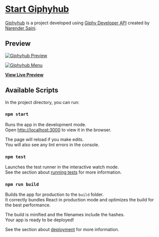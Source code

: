 # [Start Giphyhub ](http://giphyhub.netlify.com)

[Giphyhub](http://giphyhub.netlify.com) is a project developed using [Giphy Developer API](https://developers.giphy.com/docs/) created by [Narender Saini](https://github.com/narendersaini32).

## Preview

[![Giphyhub Preview](https://media.giphy.com/media/fV1miku5pw4CWqgZDf/giphy.gif)](http://giphyhub.netlify.com)

[![Giphyhub Menu](https://media.giphy.com/media/Sr8YzHu1M3mahOVGZG/giphy.gif)](http://giphyhub.netlify.com)


**[View Live Preview](http://giphyhub.netlify.com)**

## Available Scripts

In the project directory, you can run:

### `npm start`

Runs the app in the development mode.<br>
Open [http://localhost:3000](http://localhost:3000) to view it in the browser.

The page will reload if you make edits.<br>
You will also see any lint errors in the console.

### `npm test`

Launches the test runner in the interactive watch mode.<br>
See the section about [running tests](https://facebook.github.io/create-react-app/docs/running-tests) for more information.

### `npm run build`

Builds the app for production to the `build` folder.<br>
It correctly bundles React in production mode and optimizes the build for the best performance.

The build is minified and the filenames include the hashes.<br>
Your app is ready to be deployed!

See the section about [deployment](https://facebook.github.io/create-react-app/docs/deployment) for more information.
